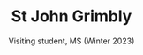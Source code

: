 ---
layout: page
title: St John Grimbly
subtitle: Visiting student, MS (Winter 2023)
interests: Causality
nextposition: PhD Student at  University of Cape Town
img: https://stjohngrimbly.com/stjohn.jpeg
redirect: https://stjohngrimbly.com
importance: 4
category: Former Students
---